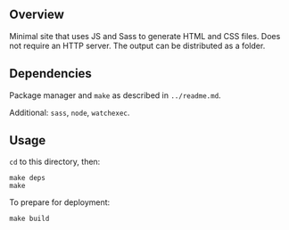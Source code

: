 ## Overview

Minimal site that uses JS and Sass to generate HTML and CSS files. Does not require an HTTP server. The output can be distributed as a folder.

## Dependencies

Package manager and `make` as described in `../readme.md`.

Additional: `sass`, `node`, `watchexec`.

## Usage

`cd` to this directory, then:

    make deps
    make

To prepare for deployment:

    make build
